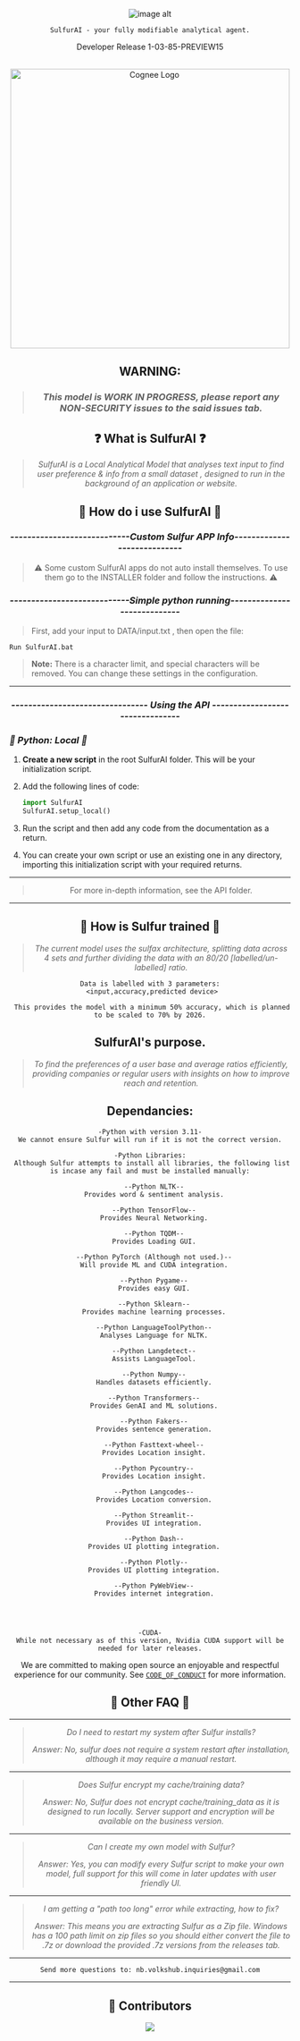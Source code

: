 <div align="center">

![image alt](https://github.com/notvolks/SulfurAI-1.3/blob/main/GitHub/images/sulfurai_txt.png?raw=true)

`SulfurAI - your fully modifiable analytical agent.`

Developer Release 1-03-85-PREVIEW15

  <br />

<a href="https://github.com/topoteretes/cognee">
  <img src="https://github.com/notvolks/SulfurAI-1.3/blob/main/GitHub/images/sulfurai_desc.png?raw=true" alt="Cognee Logo" height="500">
</a>
  
 
## WARNING:
> ### _This model is WORK IN PROGRESS, please report any NON-SECURITY issues to the said issues tab._

## ❓ What is SulfurAI ❓

> _SulfurAI is a Local Analytical Model that analyses text input to find user preference & info from a small dataset , designed to run in the background of an application or website._

## 🤔 How do i use SulfurAI 🤔

### _----------------------------Custom Sulfur APP Info----------------------------_


>⚠️ Some custom SulfurAI apps do not auto install themselves. To use them go to the INSTALLER folder and follow the instructions. ⚠️


### _----------------------------Simple python running----------------------------_

<div align="left">
  
> First, add your input to DATA/input.txt
>, then open the file:
> 
 `Run SulfurAI.bat`

> **Note:** There is a character limit, and special characters will be removed. You can change these settings in the configuration.

---

<div align="center">

### _-------------------------------- Using the API --------------------------------_

</div>

<div align="left">


### _🐍 Python: Local 🐍_

1. **Create a new script** in the root SulfurAI folder. This will be your initialization script.

2. Add the following lines of code:

   ```python
   import SulfurAI
   SulfurAI.setup_local()
   ```

3. Run the script and then add any code from the documentation as a return.

4. You can create your own script or use an existing one in any directory, importing this initialization script with your required returns.

<div align="center">

---

> For more in-depth information, see the API folder.

---

## 🔨 How is Sulfur trained 🔨

> _The current model uses the sulfax architecture, splitting data across 4 sets and further dividing the data with an 80/20 [labelled/un-labelled] ratio._

```
Data is labelled with 3 parameters:
 <input,accuracy,predicted device>

 This provides the model with a minimum 50% accuracy, which is planned to be scaled to 70% by 2026.
```

## SulfurAI's purpose.

> _To find the preferences of a user base and average ratios efficiently, providing companies or regular users with insights on how to improve reach and retention._

## Dependancies:

```
-Python with version 3.11-
We cannot ensure Sulfur will run if it is not the correct version.

-Python Libraries:
 Although Sulfur attempts to install all libraries, the following list is incase any fail and must be installed manually:

  --Python NLTK--
  Provides word & sentiment analysis.

  --Python TensorFlow--
  Provides Neural Networking.

  --Python TQDM--
  Provides Loading GUI.

  --Python PyTorch (Although not used.)--
  Will provide ML and CUDA integration.

  --Python Pygame--
  Provides easy GUI.

  --Python Sklearn--
  Provides machine learning processes.

  --Python LanguageToolPython--
  Analyses Language for NLTK.

  --Python Langdetect--
  Assists LanguageTool.

  --Python Numpy--
  Handles datasets efficiently.

  --Python Transformers--
  Provides GenAI and ML solutions.

  --Python Fakers--
  Provides sentence generation.

  --Python Fasttext-wheel--
  Provides Location insight.

  --Python Pycountry--
  Provides Location insight.

  --Python Langcodes--
  Provides Location conversion.

  --Python Streamlit--
  Provides UI integration.

  --Python Dash--
  Provides UI plotting integration.

  --Python Plotly--
  Provides UI plotting integration.

  --Python PyWebView--
  Provides internet integration.




-CUDA-
While not necessary as of this version, Nvidia CUDA support will be needed for later releases.
```

We are committed to making open source an enjoyable and respectful experience for our community. See <a href="https://github.com/notvolks/SulfurAI-1.3/blob/7659173774ff6fc09db1a1a957fa08d0f45bfea8/CODE_OF_CONDUCT.md"><code>CODE_OF_CONDUCT</code></a> for more information.

## 💬 Other FAQ 💬

---

> _Do I need to restart my system after Sulfur installs?_
> 
> _Answer: No, sulfur does *not* require a system restart after installation, although it may require a manual restart._

---

> _Does Sulfur encrypt my cache/training data?_
> 
> _Answer: No, Sulfur does *not* encrypt cache/training_data as it is designed to run locally. Server support and encryption will be available on the business version._

---

> _Can I create my own model with Sulfur?_
> 
> _Answer: Yes, you can modify every Sulfur script to make your own model, full support for this will come in later updates with user friendly UI._


---

> _I am getting a "path too long" error while extracting, how to fix?_
> 
> _Answer: This means you are extracting Sulfur as a Zip file. Windows has a 100 path limit on zip files so you should either convert the file to .7z or download the provided .7z versions from the releases tab._


---

`Send more questions to: nb.volkshub.inquiries@gmail.com`

---

## 💫 Contributors

<a href="https://github.com/notvolks/SulfurAI-1.3/graphs/contributors">
  <img src="https://contrib.rocks/image?repo=notvolks/SulfurAI-1.3" />
</a>
